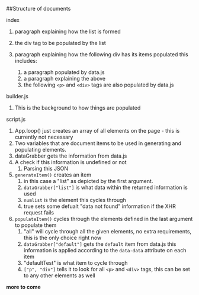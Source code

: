 ##Structure of documents

index 

1. paragraph explaining how the list is formed
2. the div tag to be populated by the list

3. paragraph explaining how the following div has its items populated this includes:
	1. a paragraph populated by data.js
	2. a paragraph explaining the above
	3. the following `<p>` and `<div>` tags are also populated by data.js
	
builder.js

1. This is the background to how things are populated

script.js

1. App.loop() just creates an array of all elements on the page - this is currently not necessary
2. Two variables that are document items to be used in generating and populating elements.
3. dataGrabber gets the information from data.js
4. A check if this information is undefined or not
	1. Parsing this JSON
5. `generateItem()` creates an item
	1. in this case a "list" as depicted by the first argument. 
	2. `dataGrabber["list"]` is what data within the returned information is used
	3. `numlist` is the element this cycles through
	4. true sets some defualt "data not found" information if the XHR request fails
6. `populateItem()` cycles through the elements defined in the last argument to populate them
	1. "all" will cycle through all the given elements, no extra requirements, this is the only choice right now
	2. `dataGrabber["default"]` gets the `default` item from data.js this information is applied according to the `data-data` attribute on each item
	3. "defaultTest" is what item to cycle through
	4. `["p", "div"]` tells it to look for all `<p>` and `<div>` tags, this can be set to any other elements as well
	

**more to come**


